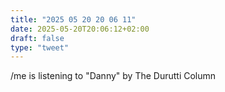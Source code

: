 ```yaml
---
title: "2025 05 20 20 06 11"
date: 2025-05-20T20:06:12+02:00
draft: false
type: "tweet"
---
```

/me is listening to "Danny" by The Durutti Column
